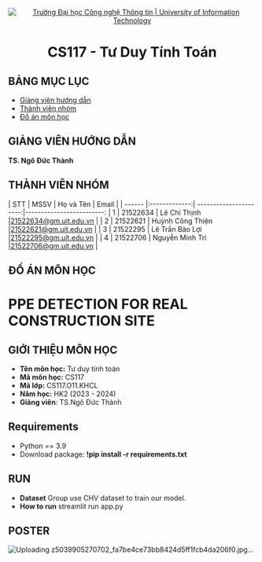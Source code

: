 <p align="center">
  <a href="https://www.uit.edu.vn/" title="Trường Đại học Công nghệ Thông tin" style="border: 5;">
    <img src="https://i.imgur.com/WmMnSRt.png" alt="Trường Đại học Công nghệ Thông tin | University of Information Technology">
  </a>
</p>

<!-- Title -->
<h1 align="center"><b>CS117 - Tư Duy Tính Toán</b></h1>



## BẢNG MỤC LỤC
* [ Giảng viên hướng dẫn](#giangvien)
* [ Thành viên nhóm](#thanhvien)
* [ Đồ án môn học](#doan)
## GIẢNG VIÊN HƯỚNG DẪN
<a name="giangvien"></a>
**TS. Ngô Đức Thành**

## THÀNH VIÊN NHÓM
<a name="thanhvien"></a>
| STT    | MSSV          | Họ và Tên               | Email                   |
| ------ |:-------------:| ----------------------:|-------------------------:
| 1      | 21522634      | Lê Chí Thịnh              |21522634@gm.uit.edu.vn  |
| 2      | 21522621      | Huỳnh Công Thiện          |21522621@gm.uit.edu.vn  |
| 3      | 21522295      | Lê Trần Bảo Lợi           |21522295@gm.uit.edu.vn  |
| 4      | 21522706      | Nguyễn Minh Trí           |21522706@gm.uit.edu.vn  |
## ĐỒ ÁN MÔN HỌC
<a name="doan"></a>
# PPE DETECTION FOR REAL CONSTRUCTION SITE

## GIỚI THIỆU MÔN HỌC

-   **Tên môn học:** Tư duy tính toán
-   **Mã môn học:** CS117
-   **Mã lớp:** CS117.O11.KHCL
-   **Năm học:** HK2 (2023 - 2024)
-   **Giảng viên**: TS.Ngô Đức Thành


## Requirements
- Python == 3.9
- Download package: **!pip install -r requirements.txt**
## RUN
- **Dataset** Group use CHV dataset to train our model.
- **How to run** streamlit run app.py
## POSTER
![Uploading z5039905270702_fa7be4ce73bb8424d5ff1fcb4da206f0.jpg…]()

